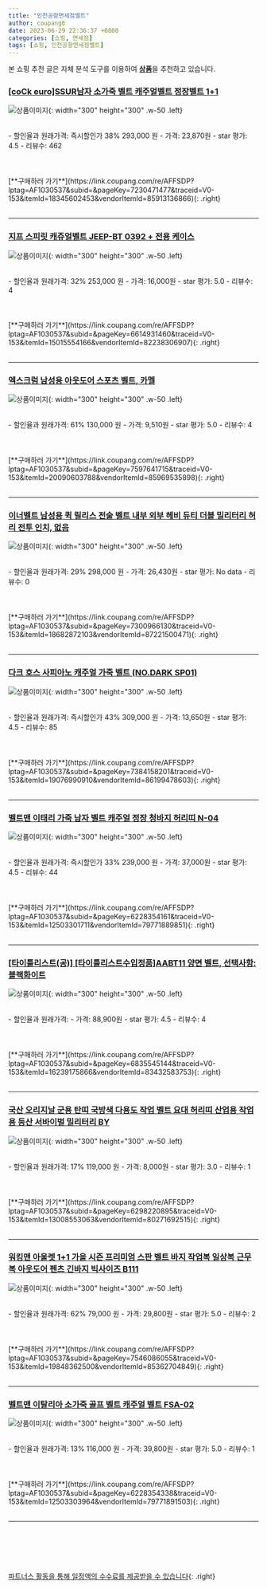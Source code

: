 ```yaml
---
title: "인천공항면세점벨트"
author: coupang6
date: 2023-06-29 22:36:37 +0800
categories: [쇼핑, 면세점]
tags: [쇼핑, 인천공항면세점벨트]
---
```


본 쇼핑 추천 글은 자체 분석 도구를 이용하여 [**상품**](https://link.coupang.com/a/bao1ui)을 추천하고 있습니다.

### [[coCk euro]SSUR남자 소가죽 벨트 캐주얼벨트 정장벨트 1+1](https://link.coupang.com/re/AFFSDP?lptag=AF1030537&subid=&pageKey=7230471477&traceid=V0-153&itemId=18345602453&vendorItemId=85913136866)

![상품이미지](https://thumbnail6.coupangcdn.com/thumbnails/remote/230x230ex/image/vendor_inventory/3474/7d9d5de1d22972c7d9291ebe506747dc595273ce50def4c9f8666302162b.jpg){: width="300" height="300" .w-50 .left}


<br>
- 할인율과 원래가격: 즉시할인가 38%  293,000   원
- 가격: 23,870원
- star 평가: 4.5
- 리뷰수: 462
<br>
<br>
<br>
<br>
[**구매하러 가기**](https://link.coupang.com/re/AFFSDP?lptag=AF1030537&subid=&pageKey=7230471477&traceid=V0-153&itemId=18345602453&vendorItemId=85913136866){: .right}
<br>
<br>

---

### [지프 스피릿 캐쥬얼벨트 JEEP-BT 0392 + 전용 케이스](https://link.coupang.com/re/AFFSDP?lptag=AF1030537&subid=&pageKey=6614931460&traceid=V0-153&itemId=15015554166&vendorItemId=82238306907)

![상품이미지](https://thumbnail8.coupangcdn.com/thumbnails/remote/230x230ex/image/vendor_inventory/e992/5813e9f2ddd340a12ca17639167dfe06bcc014f426076918d48c804eec3c.jpg){: width="300" height="300" .w-50 .left}


<br>
- 할인율과 원래가격: 32%  253,000   원
- 가격: 16,000원
- star 평가: 5.0
- 리뷰수: 4
<br>
<br>
<br>
<br>
[**구매하러 가기**](https://link.coupang.com/re/AFFSDP?lptag=AF1030537&subid=&pageKey=6614931460&traceid=V0-153&itemId=15015554166&vendorItemId=82238306907){: .right}
<br>
<br>

---

### [엑스크럼 남성용 아웃도어 스포츠 벨트, 카멜](https://link.coupang.com/re/AFFSDP?lptag=AF1030537&subid=&pageKey=7597641715&traceid=V0-153&itemId=20090603788&vendorItemId=85969535898)

![상품이미지](https://thumbnail10.coupangcdn.com/thumbnails/remote/230x230ex/image/retail/images/4012605904405522-ddab4209-0cf4-4e0a-82c3-55328909b6cc.jpg){: width="300" height="300" .w-50 .left}


<br>
- 할인율과 원래가격: 61%  130,000   원
- 가격: 9,510원
- star 평가: 5.0
- 리뷰수: 4
<br>
<br>
<br>
<br>
[**구매하러 가기**](https://link.coupang.com/re/AFFSDP?lptag=AF1030537&subid=&pageKey=7597641715&traceid=V0-153&itemId=20090603788&vendorItemId=85969535898){: .right}
<br>
<br>

---

### [이너벨트 남성용 퀵 릴리스 전술 벨트 내부 외부 헤비 듀티 더블 밀리터리 허리 전투 인치, 없음](https://link.coupang.com/re/AFFSDP?lptag=AF1030537&subid=&pageKey=7300966130&traceid=V0-153&itemId=18682872103&vendorItemId=87221500471)

![상품이미지](https://thumbnail9.coupangcdn.com/thumbnails/remote/230x230ex/image/vendor_inventory/7811/ed7e2efe29652ca32dbaecdb37f6fb95d596670ed543c2896c7b779230d4.jpg){: width="300" height="300" .w-50 .left}


<br>
- 할인율과 원래가격: 29%  298,000   원
- 가격: 26,430원
- star 평가: No data
- 리뷰수: 0
<br>
<br>
<br>
<br>
[**구매하러 가기**](https://link.coupang.com/re/AFFSDP?lptag=AF1030537&subid=&pageKey=7300966130&traceid=V0-153&itemId=18682872103&vendorItemId=87221500471){: .right}
<br>
<br>

---

### [다크 호스 사피아노 캐주얼 가죽 벨트 (NO.DARK SP01)](https://link.coupang.com/re/AFFSDP?lptag=AF1030537&subid=&pageKey=7384158201&traceid=V0-153&itemId=19076990910&vendorItemId=86199478603)

![상품이미지](https://thumbnail10.coupangcdn.com/thumbnails/remote/230x230ex/image/vendor_inventory/8ed9/93744540ca4a8132bb8c9fd30f5df7f4f890198b696ca0ffc8571cc08cc5.jpg){: width="300" height="300" .w-50 .left}


<br>
- 할인율과 원래가격: 즉시할인가 43%  309,000   원
- 가격: 13,650원
- star 평가: 4.5
- 리뷰수: 85
<br>
<br>
<br>
<br>
[**구매하러 가기**](https://link.coupang.com/re/AFFSDP?lptag=AF1030537&subid=&pageKey=7384158201&traceid=V0-153&itemId=19076990910&vendorItemId=86199478603){: .right}
<br>
<br>

---

### [벨트맨 이태리 가죽 남자 벨트 캐주얼 정장 청바지 허리띠 N-04](https://link.coupang.com/re/AFFSDP?lptag=AF1030537&subid=&pageKey=6228354161&traceid=V0-153&itemId=12503301711&vendorItemId=79771889851)

![상품이미지](https://thumbnail10.coupangcdn.com/thumbnails/remote/230x230ex/image/vendor_inventory/f9d1/3b9f3679cff0f5fe2e2eb69164bb818f6d718c7132eac7592be87ca700fb.jpg){: width="300" height="300" .w-50 .left}


<br>
- 할인율과 원래가격: 즉시할인가 33%  239,000   원
- 가격: 37,000원
- star 평가: 4.5
- 리뷰수: 44
<br>
<br>
<br>
<br>
[**구매하러 가기**](https://link.coupang.com/re/AFFSDP?lptag=AF1030537&subid=&pageKey=6228354161&traceid=V0-153&itemId=12503301711&vendorItemId=79771889851){: .right}
<br>
<br>

---

### [[타이틀리스트(공)] [타이틀리스트수입정품]AABT11 양면 벨트, 선택사항:블랙화이트](https://link.coupang.com/re/AFFSDP?lptag=AF1030537&subid=&pageKey=6835545144&traceid=V0-153&itemId=16239175866&vendorItemId=83432583753)

![상품이미지](https://thumbnail6.coupangcdn.com/thumbnails/remote/230x230ex/image/vendor_inventory/d875/ab5b1899b58802b5e6269bb12eea239198283cfca619e10df178db1410e4.jpg){: width="300" height="300" .w-50 .left}


<br>
- 할인율과 원래가격: 
- 가격: 88,900원
- star 평가: 4.5
- 리뷰수: 4
<br>
<br>
<br>
<br>
[**구매하러 가기**](https://link.coupang.com/re/AFFSDP?lptag=AF1030537&subid=&pageKey=6835545144&traceid=V0-153&itemId=16239175866&vendorItemId=83432583753){: .right}
<br>
<br>

---

### [국산 오리지날 군용 탄띠 국방색 다용도 작업 벨트 요대 허리띠 산업용 작업용 등산 서바이벌 밀리터리 BY](https://link.coupang.com/re/AFFSDP?lptag=AF1030537&subid=&pageKey=6298220895&traceid=V0-153&itemId=13008553063&vendorItemId=80271692515)

![상품이미지](https://thumbnail6.coupangcdn.com/thumbnails/remote/230x230ex/image/vendor_inventory/32be/a36eb4b3020103820fa4698b46961ee12e8932355aee9e4cc2c8f85f4a5b.jpg){: width="300" height="300" .w-50 .left}


<br>
- 할인율과 원래가격: 17%  119,000   원
- 가격: 8,000원
- star 평가: 3.0
- 리뷰수: 1
<br>
<br>
<br>
<br>
[**구매하러 가기**](https://link.coupang.com/re/AFFSDP?lptag=AF1030537&subid=&pageKey=6298220895&traceid=V0-153&itemId=13008553063&vendorItemId=80271692515){: .right}
<br>
<br>

---

### [워킹맨 아울렛 1+1 가을 시즌 프리미엄 스판 벨트 바지 작업복 일상복 근무복 아웃도어 펜츠 긴바지 빅사이즈 B111](https://link.coupang.com/re/AFFSDP?lptag=AF1030537&subid=&pageKey=7546086055&traceid=V0-153&itemId=19848362500&vendorItemId=85362704849)

![상품이미지](https://thumbnail10.coupangcdn.com/thumbnails/remote/230x230ex/image/vendor_inventory/f550/0f4bfc6aa712b372a20f534e4e820ead8c6e348ca091208d4c17f3d21b75.jpg){: width="300" height="300" .w-50 .left}


<br>
- 할인율과 원래가격: 62%  79,000   원
- 가격: 29,800원
- star 평가: 5.0
- 리뷰수: 2
<br>
<br>
<br>
<br>
[**구매하러 가기**](https://link.coupang.com/re/AFFSDP?lptag=AF1030537&subid=&pageKey=7546086055&traceid=V0-153&itemId=19848362500&vendorItemId=85362704849){: .right}
<br>
<br>

---

### [벨트맨 이탈리아 소가죽 골프 벨트 캐주얼 벨트 FSA-02](https://link.coupang.com/re/AFFSDP?lptag=AF1030537&subid=&pageKey=6228354338&traceid=V0-153&itemId=12503303964&vendorItemId=79771891503)

![상품이미지](https://thumbnail10.coupangcdn.com/thumbnails/remote/230x230ex/image/vendor_inventory/ad66/d9ef3bca37bc54f8079ae85f870a01d8ee724242e85a5cd74b3b6a49bd26.jpg){: width="300" height="300" .w-50 .left}


<br>
- 할인율과 원래가격: 13%  116,000   원
- 가격: 39,800원
- star 평가: 5.0
- 리뷰수: 1
<br>
<br>
<br>
<br>
[**구매하러 가기**](https://link.coupang.com/re/AFFSDP?lptag=AF1030537&subid=&pageKey=6228354338&traceid=V0-153&itemId=12503303964&vendorItemId=79771891503){: .right}
<br>
<br>

---
<br><br><br><br><br> [파트너스 활동을 통해 일정액의 수수료를 제공받을 수 있습니다](https://link.coupang.com/a/bao1ui){: .right}